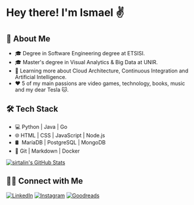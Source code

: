 # Hey there! I'm Ismael ✌️

## 👾 About Me

- 🎓 Degree in Software Engineering degree at ETSISI.
- 🎓 Master's degree in Visual Analytics & Big Data at UNIR.
- 🌱 Learning more about Cloud Architecture, Continuous Integration and Artificial Intelligence.
- ❤️ 5 of my main passions are video games, technology, books, music and my dear Tesla 🐱.

## 🛠 Tech Stack

- 💻 Python | Java | Go
- 🌐 HTML | CSS | JavaScript | Node.js
- 🛢 &nbsp;MaríaDB | PostgreSQL | MongoDB
- 🔧 Git | Markdown | Docker

[![sirtalin's GitHub Stats](https://github-readme-stats.vercel.app/api?username=sirtalin&show_icons=true)](https://github.com/sirtalin)

## 🤝🏻 Connect with Me
  
[![LinkedIn](https://img.shields.io/badge/LinkedIn-Ismael%20P%C3%A9rez%20Rold%C3%A1n-blue?style=flat-square&logo=linkedin)](https://www.linkedin.com/in/iperz/)
[![Instagram](https://img.shields.io/badge/Instagram-inarineo-blue?style=flat-square&logo=instagram)](https://www.instagram.com/inarineo/)
[![Goodreads](https://img.shields.io/badge/Goodreads-sirtalin-blue?style=flat-square&logo=goodreads)](https://www.goodreads.com/user/show/103426185-ismael-p-rez)
